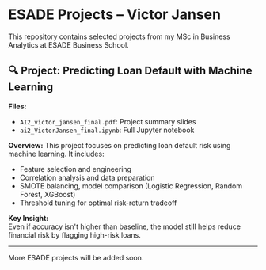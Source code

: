 # ESADE Projects – Victor Jansen

This repository contains selected projects from my MSc in Business Analytics at ESADE Business School.

## 🔍 Project: Predicting Loan Default with Machine Learning

**Files:**
- `AI2_victor_jansen_final.pdf`: Project summary slides
- `ai2_VictorJansen_final.ipynb`: Full Jupyter notebook

**Overview:**
This project focuses on predicting loan default risk using machine learning. It includes:
- Feature selection and engineering
- Correlation analysis and data preparation
- SMOTE balancing, model comparison (Logistic Regression, Random Forest, XGBoost)
- Threshold tuning for optimal risk-return tradeoff

**Key Insight:**  
Even if accuracy isn't higher than baseline, the model still helps reduce financial risk by flagging high-risk loans.

---

More ESADE projects will be added soon.
